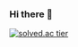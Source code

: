 ### Hi there 👋

[![solved.ac tier](http://mazassumnida.wtf/api/generate_badge?boj=dun04115)](https://solved.ac/dun04115)
